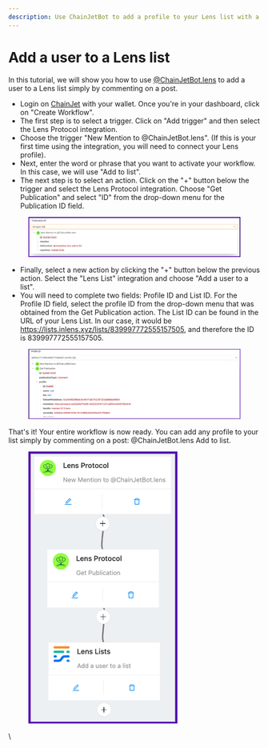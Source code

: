 ```yaml
---
description: Use ChainJetBot to add a profile to your Lens list with a comment
---
```


# Add a user to a Lens list

In this tutorial, we will show you how to use [@ChainJetBot.lens](https://lenster.xyz/u/chainjetbot) to add a user to a Lens list simply by commenting on a post.

* Login on [ChainJet](https://chainjet.io) with your wallet. Once you're in your dashboard, click on "Create Workflow".
* The first step is to select a trigger. Click on "Add trigger" and then select the Lens Protocol integration.
* Choose the trigger "New Mention to @ChainJetBot.lens". (If this is your first time using the integration, you will need to connect your Lens profile).&#x20;
* Next, enter the word or phrase that you want to activate your workflow. In this case, we will use "Add to list".
* The next step is to select an action. Click on the "+" button below the trigger and select the Lens Protocol integration. Choose "Get Publication" and select "ID" from the drop-down menu for the Publication ID field.

<figure><img src="../../../.gitbook/assets/ID.png" alt=""><figcaption></figcaption></figure>

* Finally, select a new action by clicking the "+" button below the previous action. Select the "Lens List" integration and choose "Add a user to a list".
* You will need to complete two fields: Profile ID and List ID. For the Profile ID field, select the profile ID from the drop-down menu that was obtained from the Get Publication action. The List ID can be found in the URL of your Lens List. In our case, it would be https://lists.inlens.xyz/lists/839997772555157505, and therefore the ID is 839997772555157505.

<figure><img src="../../../.gitbook/assets/ProfileID.png" alt=""><figcaption></figcaption></figure>

That's it! Your entire workflow is now ready. You can add any profile to your list simply by commenting on a post: @ChainJetBot.lens Add to list.

<figure><img src="../../../.gitbook/assets/workflowlist.png" alt=""><figcaption></figcaption></figure>

\
